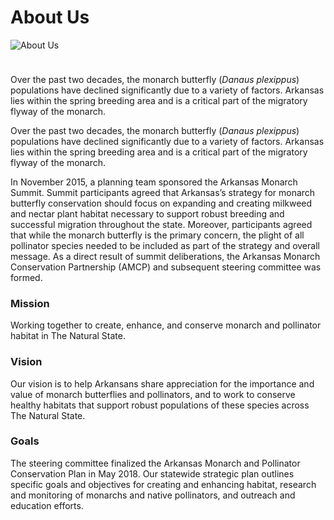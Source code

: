 # About Us

![About Us](/img/about-us.png)

Over the past two decades, the monarch butterfly (_Danaus plexippus_) populations have declined significantly due to a variety of factors. Arkansas lies within the spring breeding area and is a critical part of the migratory flyway of the monarch.

Over the past two decades, the monarch butterfly (_Danaus plexippus_) populations have declined significantly due to a variety of factors. Arkansas lies within the spring breeding area and is a critical part of the migratory flyway of the monarch.

In November 2015, a planning team sponsored the Arkansas Monarch Summit. Summit participants agreed that Arkansas’s strategy for monarch butterfly conservation should focus on expanding and creating milkweed and nectar plant habitat necessary to support robust breeding and successful migration throughout the state. Moreover, participants agreed that while the monarch butterfly is the primary concern, the plight of all pollinator species needed to be included as part of the strategy and overall message. As a direct result of summit deliberations, the Arkansas Monarch Conservation Partnership (AMCP) and subsequent steering committee was formed.

### Mission
Working together to create, enhance, and conserve monarch and pollinator habitat in The Natural State.

### Vision
Our vision is to help Arkansans share appreciation for the importance and value of monarch butterflies and pollinators, and to work to conserve healthy habitats that support robust populations of these species across The Natural State.

### Goals
The steering committee finalized the Arkansas Monarch and Pollinator Conservation Plan in May 2018. Our statewide strategic plan outlines specific goals and objectives for creating and enhancing habitat, research and monitoring of monarchs and native pollinators, and outreach and education efforts.

<style scoped>
img {
    margin-bottom: 24px;
}
</style>